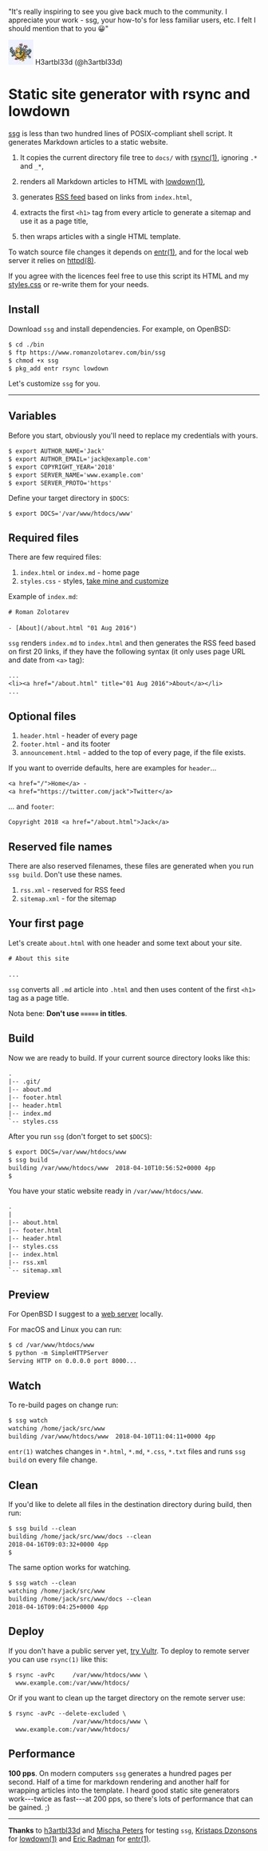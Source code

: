 "It's really inspiring to see you give back much to the community. I
appreciate your work - ssg, your how-to's for less familiar
users, etc. I felt I should mention that to you &#x1F600;"
<div class="quote"><a href="https://mobile.twitter.com/h3artbl33d/status/985173503103074304">
<img src="/avatars/h3artbl33d.jpeg" class="quote__avatar" title="14 Apr 2018" alt="H3artbl33d (@h3artbl33d)"></a>
<span class="quote__name">H3artbl33d (@h3artbl33d)</span></div>


# Static site generator with rsync and lowdown

[ssg](/bin/ssg) is less than two hundred lines of POSIX-compliant shell
script. It generates Markdown articles to a static website.

1. It copies the current directory file tree to `docs/` with
   [rsync(1)](https://rsync.samba.org/), ignoring `.*` and `_*`,

1. renders all Markdown articles to HTML with
   [lowdown(1)](https://kristaps.bsd.lv/lowdown/),

1. generates [RSS feed](/rss.xml) based on links from  `index.html`,

1. extracts the first `<h1>` tag from every article to generate a
   sitemap and use it as a page title,

1. then wraps articles with a single HTML template.

To watch source file changes it depends on
[entr(1)](http://entrproject.org/), and for the local web server it relies
on [httpd(8)](https://man.openbsd.org/httpd.8).

If you agree with the licences feel free to use this script its HTML and
my [styles.css](/styles.css) or re-write them for your needs.

## Install

Download `ssg` and install dependencies. For example, on OpenBSD:

    $ cd ./bin
    $ ftp https://www.romanzolotarev.com/bin/ssg
    $ chmod +x ssg
    $ pkg_add entr rsync lowdown

Let's customize `ssg` for you.

---

## Variables

Before you start, obviously you'll need to replace my credentials with
yours.

    $ export AUTHOR_NAME='Jack'
    $ export AUTHOR_EMAIL='jack@example.com'
    $ export COPYRIGHT_YEAR='2018'
    $ export SERVER_NAME='www.example.com'
    $ export SERVER_PROTO='https'

Define your target directory in `$DOCS`:

    $ export DOCS='/var/www/htdocs/www'

## Required files

There are few required files:

1. `index.html` or `index.md` - home page
1. `styles.css` - styles, [take mine and customize](/styles.css)

Example of `index.md`:

    # Roman Zolotarev

    - [About](/about.html "01 Aug 2016")

`ssg` renders `index.md` to `index.html` and then generates the RSS feed
based on first 20 links, if they have the following syntax (it only uses
page URL and date from `<a>` tag):

    ...
    <li><a href="/about.html" title="01 Aug 2016">About</a></li>
    ...

## Optional files

1. `header.html` - header of every page
1. `footer.html` - and its footer
1. `announcement.html` - added to the top of every page, if the file
   exists.

If you want to override defaults, here are examples for `header`...

    <a href="/">Home</a> -
    <a href="https://twitter.com/jack">Twitter</a>

... and `footer`:

    Copyright 2018 <a href="/about.html">Jack</a>

## Reserved file names

There are also reserved filenames, these files are generated when you run
`ssg build`. Don't use these names.

1. `rss.xml` - reserved for RSS feed
1. `sitemap.xml` - for the sitemap


## Your first page

Let's create `about.html` with one header and some text about your site.

    # About this site

    ...

`ssg` converts all `.md` article into `.html` and then uses content of the
first `<h1>` tag as a page title.

Nota bene: **Don't use `=====` in titles**.

## Build

Now we are ready to build. If your current source directory looks like
this:

    .
    |-- .git/
    |-- about.md
    |-- footer.html
    |-- header.html
    |-- index.md
    `-- styles.css

After you run `ssg` (don't forget to set `$DOCS`):

    $ export DOCS=/var/www/htdocs/www
    $ ssg build
    building /var/www/htdocs/www  2018-04-10T10:56:52+0000 4pp
    $

You have your static website ready in `/var/www/htdocs/www`.

    .
    |
    |-- about.html
    |-- footer.html
    |-- header.html
    |-- styles.css
    |-- index.html
    |-- rss.xml
    `-- sitemap.xml

## Preview

For OpenBSD I suggest to a [web server](/openbsd/webserver.html) locally.

For macOS and Linux you can run:

    $ cd /var/www/htdocs/www
    $ python -m SimpleHTTPServer
    Serving HTTP on 0.0.0.0 port 8000...

## Watch

To re-build pages on change run:

    $ ssg watch
    watching /home/jack/src/www
    building /var/www/htdocs/www  2018-04-10T11:04:11+0000 4pp

`entr(1)` watches changes in `*.html`, `*.md`, `*.css`, `*.txt` files and
runs `ssg build` on every file change.

## Clean

If you'd like to delete all files in the destination directory during
build, then run:

    $ ssg build --clean
    building /home/jack/src/www/docs --clean
    2018-04-16T09:03:32+0000 4pp
    $

The same option works for watching.

    $ ssg watch --clean
    watching /home/jack/src/www
    building /home/jack/src/www/docs --clean
    2018-04-16T09:04:25+0000 4pp

## Deploy

If you don't have a public server yet, [try Vultr](/vultr.html).
To deploy to remote server you can use `rsync(1)` like this:

    $ rsync -avPc     /var/www/htdocs/www \
      www.example.com:/var/www/htdocs/

Or if you want to clean up the target directory on the remote server use:

    $ rsync -avPc --delete-excluded \
                      /var/www/htdocs/www \
      www.example.com:/var/www/htdocs/

## Performance

**100 pps**. On modern computers `ssg` generates a hundred pages per second.
Half of a time for markdown rendering and another half for wrapping
articles into the template. I heard good static site generators
work---twice as fast---at 200 pps, so there's lots of performance that can
be gained. ;)

---

**Thanks** to [h3artbl33d](https://twitter.com/h3artbl33d) and [Mischa
Peters](https://twitter.com/mischapeters) for testing `ssg`, [Kristaps
Dzonsons](https://www.divelog.blue/) for
[lowdown(1)](https://kristaps.bsd.lv/lowdown/) and [Eric
Radman](http://eradman.com) for [entr(1)](http://entrproject.org).
